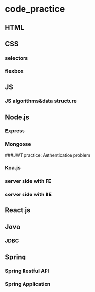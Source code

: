 # code_practice

## HTML

## CSS
### selectors
### flexbox
## JS
### JS algorithms&data structure
## Node.js
### Express
### Mongoose
###JWT practice: Authentication problem
### Koa.js
### server side with FE
### server side with BE

## React.js

## Java
### JDBC

## Spring

### Spring Restful API

### Spring Application
